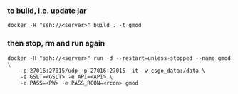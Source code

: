 ### to build, i.e. update jar
    docker -H "ssh://<server>" build . -t gmod
### then stop, rm and run again
    docker -H "ssh://<server>" run -d --restart=unless-stopped --name gmod \
        -p 27016:27015/udp -p 27016:27015 -it -v csgo_data:/data \
        -e GSLT=<GSLT> -e API=<API> \
        -e PASS=<PW> -e PASS_RCON=<rcon> gmod
